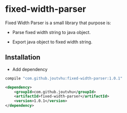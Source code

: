 # fixed-width-parser

Fixed Width Parser is a small library that purpose is:

- Parse fixed width string to java object.

- Export java object to fixed width string.

## Installation

- Add dependency

```groovy
compile "com.github.joutvhu:fixed-width-parser:1.0.1"
```

```xml
<dependency>
    <groupId>com.github.joutvhu</groupId>
    <artifactId>fixed-width-parser</artifactId>
    <version>1.0.1</version>
</dependency>
```
